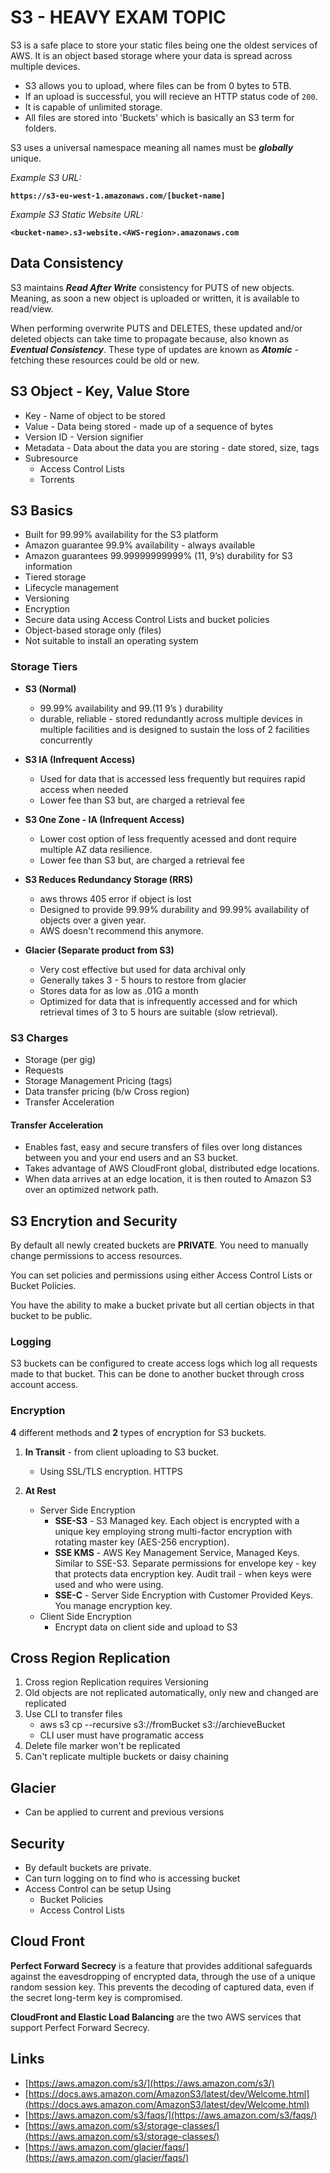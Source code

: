 # S3 - HEAVY EXAM TOPIC

S3 is a safe place to store your static files being one the oldest services of AWS. It is an object based storage where your data is spread across multiple devices.

- S3 allows you to upload, where files can be from 0 bytes to 5TB.
- If an upload is successful, you will recieve an HTTP status code of `200`.
- It is capable of unlimited storage.
- All files are stored into 'Buckets' which is basically an S3 term for folders.

S3 uses a universal namespace meaning all names must be **_globally_** unique.

_Example S3 URL:_

**`https://s3-eu-west-1.amazonaws.com/[bucket-name]`**

_Example S3 Static Website URL:_

**`<bucket-name>.s3-website.<AWS-region>.amazonaws.com`**



## Data Consistency

S3 maintains **_Read After Write_** consistency for PUTS of new objects. Meaning, as soon a new object is uploaded or written, it is available to read/view.

When performing overwrite PUTS and DELETES, these updated and/or deleted objects can take time to propagate because, also known as **_Eventual Consistency_**. These type of updates are known as **_Atomic_** - fetching these resources could be old or new.

## S3 Object - Key, Value Store

- Key - Name of object to be stored
- Value - Data being stored - made up of a sequence of bytes
- Version ID - Version signifier
- Metadata - Data about the data you are storing - date stored, size, tags
- Subresource
    - Access Control Lists
    - Torrents

## S3 Basics

- Built for 99.99% availability for the S3 platform
- Amazon guarantee 99.9% availability - always available
- Amazon guarantees 99.99999999999% (11, 9’s) durability for S3 information
- Tiered storage
- Lifecycle management
- Versioning
- Encryption
- Secure data using Access Control Lists and bucket policies
- Object-based storage only (files)
- Not suitable to install an operating system

### Storage Tiers

- **S3 (Normal)**
	- 99.99% availability and 99.(11 9’s ) durability
	- durable, reliable - stored redundantly across multiple devices in multiple facilities and is designed to sustain the loss of 2 facilities concurrently

- **S3 IA (Infrequent Access)**
	- Used for data that is accessed less frequently but requires rapid access when needed
	- Lower fee than S3 but, are charged a retrieval fee

- **S3 One Zone - IA (Infrequent Access)**
	- Lower cost option of less frequently acessed and dont require multiple AZ data resilience.
	- Lower fee than S3 but, are charged a retrieval fee

- **S3 Reduces Redundancy Storage (RRS)**
	- aws throws 405 error if object is lost
	- Designed to provide 99.99% durability and 99.99% availability of objects over a given year.
	- AWS doesn't recommend this anymore.

- **Glacier (Separate product from S3)**
	- Very cost effective but used for data archival only
	- Generally takes 3 - 5 hours to restore from glacier
    - Stores data for as low as .01G a month
    - Optimized for data that is infrequently accessed and for which retrieval times of 3 to 5 hours are suitable (slow retrieval).

### S3 Charges

- Storage (per gig)
- Requests
- Storage Management Pricing (tags)
- Data transfer pricing (b/w Cross region)
- Transfer Acceleration

#### Transfer Acceleration

- Enables fast, easy and secure transfers of files over long distances between you and your end users and an S3 bucket.
- Takes advantage of AWS CloudFront global, distributed edge locations.
- When data arrives at an edge location, it is then routed to Amazon S3 over an optimized network path.

## S3 Encrytion and Security

By default all newly created buckets are **PRIVATE**. You need to manually change permissions to access resources.

You can set policies and permissions using either Access Control Lists or Bucket Policies.

You have the ability to make a bucket private but all certian objects in that bucket to be public.

### Logging

S3 buckets can be configured to create access logs which log all requests made to that bucket. This can be done to another bucket through cross account access.

### Encryption

**4** different methods and **2** types of encryption for S3 buckets.

1. **In Transit** - from client uploading to S3 bucket.
	- Using SSL/TLS encryption. HTTPS

2. **At Rest**
	- Server Side Encryption
		- **SSE-S3** - S3 Managed key. Each object is encrypted with a unique key employing strong multi-factor encryption with rotating master key (AES-256 encryption).
		- **SSE KMS** - AWS Key Management Service, Managed Keys. Similar to SSE-S3. Separate permissions for envelope key - key that protects data encryption key. Audit trail - when keys were used and who were using.
		- **SSE-C** - Server Side Encryption with Customer Provided Keys. You manage encryption key.
	- Client Side Encryption
		- Encrypt data on client side and upload to S3

## Cross Region Replication

1. Cross region Replication requires Versioning
1. Old objects are not replicated automatically, only new and changed are replicated
1. Use CLI to transfer files
    - aws s3 cp --recursive s3://fromBucket s3://archieveBucket
    - CLI user must have programatic access
1. Delete file marker won't be replicated
1. Can't replicate multiple buckets or daisy chaining


## Glacier
- Can be applied to current and previous versions

## Security
- By default buckets are private.
- Can turn logging on to find who is accessing bucket
- Access Control can be setup Using
  - Bucket Policies
  - Access Control Lists



## Cloud Front

**Perfect Forward Secrecy** is a feature that provides additional safeguards against the eavesdropping of encrypted data, through the use of a unique random session key. This prevents the decoding of captured data, even if the secret long-term key is compromised.

**CloudFront and Elastic Load Balancing** are the two AWS services that support Perfect Forward Secrecy. 




## Links

- [https://aws.amazon.com/s3/](https://aws.amazon.com/s3/)
- [https://docs.aws.amazon.com/AmazonS3/latest/dev/Welcome.html](https://docs.aws.amazon.com/AmazonS3/latest/dev/Welcome.html)
- [https://aws.amazon.com/s3/faqs/](https://aws.amazon.com/s3/faqs/)
- [https://aws.amazon.com/s3/storage-classes/](https://aws.amazon.com/s3/storage-classes/)
- [https://aws.amazon.com/glacier/faqs/](https://aws.amazon.com/glacier/faqs/)
